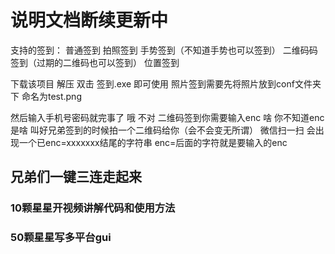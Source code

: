 # 说明文档断续更新中
支持的签到：
普通签到
拍照签到
手势签到（不知道手势也可以签到）
二维码码签到（过期的二维码也可以签到）
位置签到

下载该项目
解压
双击 签到.exe 即可使用
照片签到需要先将照片放到conf文件夹下 命名为test.png

然后输入手机号密码就完事了
哦 不对 二维码签到你需要输入enc
啥 你不知道enc是啥 叫好兄弟签到的时候拍一个二维码给你（会不会变无所谓）
微信扫一扫 会出现一个已enc=xxxxxxx结尾的字符串 enc=后面的字符就是要输入的enc
## 兄弟们一键三连走起来
### 10颗星星开视频讲解代码和使用方法

### 50颗星星写多平台gui
